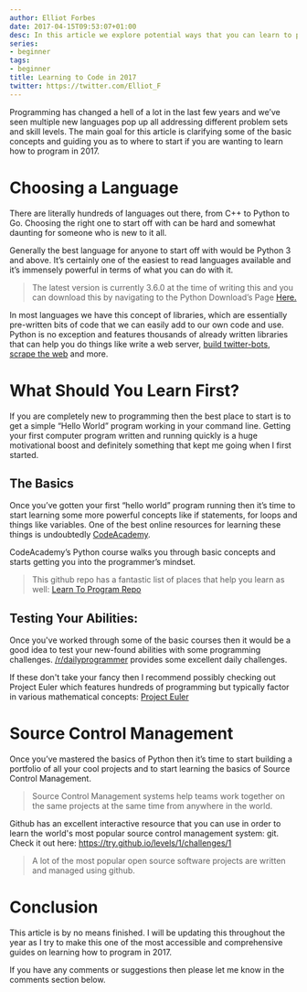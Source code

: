 ```yaml
---
author: Elliot Forbes
date: 2017-04-15T09:53:07+01:00
desc: In this article we explore potential ways that you can learn to program in 2017.
series:
- beginner
tags:
- beginner
title: Learning to Code in 2017
twitter: https://twitter.com/Elliot_F
---
```


Programming has changed a hell of a lot in the last few years and we’ve seen multiple new languages pop up all addressing different problem sets and skill levels. The main goal for this article is clarifying some of the basic concepts and guiding you as to where to start if you are wanting to learn how to program in 2017.

# Choosing a Language

There are literally hundreds of languages out there, from C++ to Python to Go. Choosing the right one to start off with can be hard and somewhat daunting for someone who is new to it all. 

Generally the best language for anyone to start off with would be Python 3 and above. It’s certainly one of the easiest to read languages available and it’s immensely powerful in terms of what you can do with it. 

> The latest version is currently 3.6.0 at the time of writing this and you can download this by navigating to the Python Download’s Page <a href="https://www.python.org/downloads/">Here.</a>

In most languages we have this concept of libraries, which are essentially pre-written bits of code that we can easily add to our own code and use. Python is no exception and features thousands of already written libraries that can help you do things like write a web server, [build twitter-bots](/python/creating-twitter-bot-python/), [scrape the web](/python/fetching-web-pages-python/) and more.

# What Should You Learn First?

If you are completely new to programming then the best place to start is to get a simple “Hello World” program working in your command line. Getting your first computer program written and running quickly is a huge motivational boost and definitely something that kept me going when I first started.

## The Basics

Once you’ve gotten your first “hello world” program running then it’s time to start learning some more powerful concepts like if statements, for loops and things like variables. One of the best online resources for learning these things is undoubtedly [CodeAcademy](https://www.codecademy.com/). 

CodeAcademy’s Python course walks you through basic concepts and starts getting you into the programmer’s mindset. 

> This github repo has a fantastic list of places that help you learn as well: <a href="https://github.com/karlhorky/learn-to-program">Learn To Program Repo</a>

## Testing Your Abilities:

Once you've worked through some of the basic courses then it would be a good idea to test your new-found abilities with some programming challenges. [/r/dailyprogrammer](https://www.reddit.com/r/dailyprogrammer/) provides some excellent daily challenges. 

If these don't take your fancy then I recommend possibly checking out Project Euler which features hundreds of programming but typically factor in various mathematical concepts: [Project Euler](https://projecteuler.net/archives)

# Source Control Management

Once you’ve mastered the basics of Python then it’s time to start building a portfolio of all your cool projects and to start learning the basics of Source Control Management.

> Source Control Management systems help teams work together on the same projects at the same time from anywhere in the world.

Github has an excellent interactive resource that you can use in order to learn the world's most popular source control management system: git. Check it out here: <a href="https://try.github.io/levels/1/challenges/1">https://try.github.io/levels/1/challenges/1</a>

> A lot of the most popular open source software projects are written and managed using github.

# Conclusion

This article is by no means finished. I will be updating this throughout the year as I try to make this one of the most accessible and comprehensive guides on learning how to program in 2017.

If you have any comments or suggestions then please let me know in the comments section below.